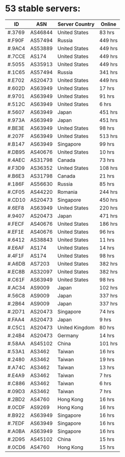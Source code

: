 # 53 stable servers:

| ID | ASN | Server Country | Online |
| ------ | ------ | ------ | ------ |
| #.3769 | AS46844 | United States | 83 hrs |
| #.F90F | AS57494 | Russia | 449 hrs |
| #.9AC4 | AS53889 | United States | 449 hrs |
| #.7CCE | AS174 | United States | 449 hrs |
| #.5055 | AS35913 | United States | 449 hrs |
| #.1C65 | AS57494 | Russia | 341 hrs |
| #.E702 | AS20473 | United States | 449 hrs |
| #.602D | AS63949 | United States | 17 hrs |
| #.9701 | AS63949 | United States | 91 hrs |
| #.512C | AS63949 | United States | 6 hrs |
| #.5607 | AS63949 | Japan | 451 hrs |
| #.973A | AS63949 | Japan | 451 hrs |
| #.BE3E | AS63949 | United States | 98 hrs |
| #.207F | AS63949 | United States | 513 hrs |
| #.B147 | AS63949 | Singapore | 99 hrs |
| #.DB95 | AS40676 | United States | 10 hrs |
| #.4AEC | AS31798 | Canada | 73 hrs |
| #.F3D9 | AS36352 | United States | 108 hrs |
| #.B6E3 | AS31798 | Canada | 21 hrs |
| #.186F | AS56630 | Russia | 85 hrs |
| #.CF05 | AS44220 | Romania | 244 hrs |
| #.CD10 | AS20473 | Singapore | 450 hrs |
| #.6EF8 | AS63949 | United States | 220 hrs |
| #.9407 | AS20473 | Japan | 471 hrs |
| #.FECF | AS40676 | United States | 186 hrs |
| #.EF1E | AS40676 | United States | 96 hrs |
| #.6412 | AS38843 | United States | 11 hrs |
| #.E6AF | AS174 | United States | 14 hrs |
| #.4F1F | AS174 | United States | 98 hrs |
| #.A6DB | AS7203 | United States | 382 hrs |
| #.EC8B | AS32097 | United States | 382 hrs |
| #.C61F | AS63949 | United States | 98 hrs |
| #.AC34 | AS9009 | Japan | 102 hrs |
| #.56C8 | AS9009 | Japan | 337 hrs |
| #.2B64 | AS9009 | Japan | 337 hrs |
| #.2D71 | AS20473 | Singapore | 74 hrs |
| #.FAA4 | AS20473 | Japan | 9 hrs |
| #.C5C1 | AS20473 | United Kingdom | 80 hrs |
| #.24B4 | AS20473 | Germany | 14 hrs |
| #.58AA | AS45102 | China | 101 hrs |
| #.53A1 | AS3462 | Taiwan | 16 hrs |
| #.2480 | AS3462 | Taiwan | 19 hrs |
| #.A74C | AS3462 | Taiwan | 13 hrs |
| #.E4A9 | AS3462 | Taiwan | 7 hrs |
| #.C886 | AS3462 | Taiwan | 6 hrs |
| #.09D3 | AS3462 | Taiwan | 7 hrs |
| #.2BD2 | AS4760 | Hong Kong | 16 hrs |
| #.0CDF | AS9269 | Hong Kong | 16 hrs |
| #.B922 | AS63949 | Singapore | 16 hrs |
| #.7EDF | AS63949 | Singapore | 16 hrs |
| #.A0BA | AS63949 | Singapore | 16 hrs |
| #.2D95 | AS45102 | China | 15 hrs |
| #.0CD6 | AS4760 | Hong Kong | 15 hrs |

